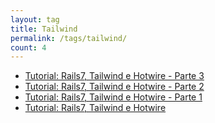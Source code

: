 ```yaml
---
layout: tag
title: Tailwind
permalink: /tags/tailwind/
count: 4
---
```


- [Tutorial: Rails7, Tailwind e Hotwire - Parte 3](https://callmarx.github.io/blog/2022/06/29/tutorial-rails7-hotwire-parte-3.html)
- [Tutorial: Rails7, Tailwind e Hotwire - Parte 2](https://callmarx.github.io/blog/2021/12/19/tutorial-rails7-hotwire-parte-2.html)
- [Tutorial: Rails7, Tailwind e Hotwire - Parte 1](https://callmarx.github.io/blog/2021/12/09/tutorial-rails7-hotwire-parte-1.html)
- [Tutorial: Rails7, Tailwind e Hotwire](https://callmarx.github.io/blog/2021/12/07/tutorial-rails7-hotwire.html)
